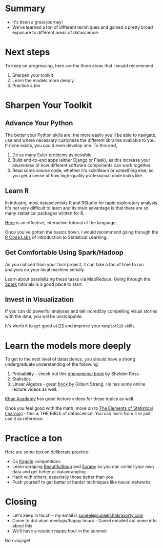 # Summary
- It's been a great journey!
- We've learned a ton of different techniques and gained a pretty broad exposure to different areas of datascience.

# Next steps
To keep on progressing, here are the three areas that I would recommend:

1. Sharpen your toolkit
2. Learn the models more deeply
3. Practice a ton

# Sharpen Your Toolkit
## Advance Your Python
The better your Python skills are, the more easily you'll be able to navigate, use and where necessary customize the different libraries available to you. If none exists, you could even develop one. To this end,

1. Do as many Euler problems as possible
2. Build end-to-end apps (either Django or Flask), as this increase your awareness of how different software components can work together.
3. Read some source code, whether it's scikitlearn or something else, so you get a sense of how high-quality professional code looks like.

## Learn R
In industry, most datascientists R and RStudio for rapid exploratory analysis. It's not very difficult to learn and its main advantage is that there are so many statistical packages written for R.

[Here](http://tryr.codeschool.com/) is an effective, interactive tutorial of the language.

Once you've gotten the basics down, I would recommend going through the [R Code Labs](http://www-bcf.usc.edu/~gareth/ISL/) of Introduction to Statistical Learning.

## Get Comfortable Using Spark/Hadoop
As you noticed from your final project, it can take a ton of time to run analyses on your local machine serially. 

Learn about parallelizing these tasks via MapReduce. Going through the [Spark](https://spark.apache.org/) tutorials is a good place to start.

## Invest in Visualization
If you can do powerful analyses and tell incredibly compelling visual stories with the data, you will be unstoppable.

It's worth it to get good at [D3](http://d3js.org/) and improve your `matplotlib` skills.

# Learn the models more deeply
To get to the next level of datascience, you should have a strong undergraduate understanding of the following:

1. Probability - check out this [phenomenal book](http://www.amazon.com/First-Course-Probability-9th-Edition/dp/032179477X) by Sheldon Ross.
2. Statistics
3. Linear Algebra - great [book](http://www.amazon.com/Linear-Algebra-Its-Applications-Edition/dp/0030105676) by Gilbert Strang. He has some online lecture videos as well.

[Khan Academy](http://khanacademy.com) has great lecture videos for these topics as well.

Once you feel good with the math, move on to [The Elements of Statistical Learning](http://statweb.stanford.edu/~tibs/ElemStatLearn/) - this is THE BIBLE of datascience. You can learn from it or just use it as reference.

# Practice a ton
Here are some tips on deliberate practice:

- Do [Kaggle](http://kaggle.com/competitions) competitions
- Learn scraping [BeautifulSoup](https://beautiful-soup-4.readthedocs.org/en/latest/) and [Scrapy](http://scrapy.org/) so you can collect your own data and get better at datawrangling
- Hack with others, especially those better than you
- Push yourself to get better at harder techniques like neural networks

# Closing
- Let's keep in touch - my email is suneel@suneelchakravorty.com
- Come to dat-alum meetups/happy hours - Daniel emailed out some info about this
- We'll have a reunion happy hour in the summer

Bon voyage!
